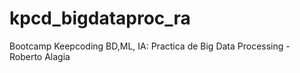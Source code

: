 # kpcd_bigdataproc_ra
Bootcamp Keepcoding BD,ML, IA: Practica de Big Data Processing - Roberto Alagia
